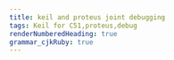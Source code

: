 ```yaml
---
title: keil and proteus joint debugging
tags: Keil for C51,proteus,debug
renderNumberedHeading: true
grammar_cjkRuby: true
---
```


